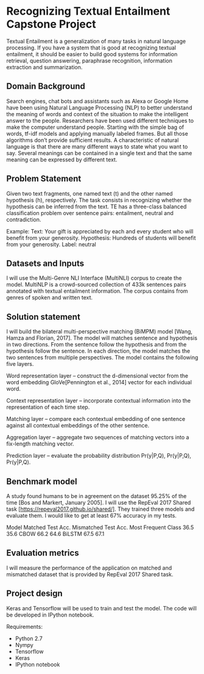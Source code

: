 # Recognizing Textual Entailment Capstone Project

Textual Entailment is a generalization of many tasks in natural language processing. If you have a system that is good at recognizing textual entailment, it should be easier to build good systems for information retrieval, question answering, paraphrase recognition, information extraction and summarization.

## Domain Background

Search engines, chat bots and assistants such as Alexa or Google Home have been using Natural Language Processing (NLP) to better understand the meaning of words and context of the situation to make the intelligent answer to the people. Researchers have been used different techniques to make the computer understand people. Starting with the simple bag of words, tf-idf models and applying manually labeled frames. But all those algorithms don’t provide sufficient results.
A characteristic of natural language is that there are many different ways to state what you want to say. Several meanings can be contained in a single text and that the same meaning can be expressed by different text.

## Problem Statement

Given two text fragments, one named text (t) and the other named hypothesis (h), respectively. The task consists in recognizing whether the hypothesis can be inferred from the text. TE has a three-class balanced classification problem over sentence pairs: entailment, neutral and contradiction.

Example:
Text: Your gift is appreciated by each and every student who will benefit from your generosity.
Hypothesis: Hundreds of students will benefit from your generosity.
Label: neutral

## Datasets and Inputs

I will use the Multi-Genre NLI Interface (MultiNLI) corpus to create the model. MultiNLP is a crowd-sourced collection of 433k sentences pairs annotated with textual entailment information. The corpus contains from genres of spoken and written text.

## Solution statement

I will build the bilateral multi-perspective matching (BiMPM) model [Wang, Hamza and Florian, 2017]. The model will matches sentence and hypothesis in two directions. From the sentence follow the hypothesis and from the hypothesis follow the sentence. In each direction, the model matches the two sentences from multiple perspectives. The model contains the following five layers.

Word representation layer – construct the d-dimensional vector from the word embedding GloVe[Pennington et al., 2014] vector for each individual word.

Context representation layer – incorporate contextual information into the representation of each time step.

Matching layer – compare each contextual embedding of one sentence against all contextual embeddings of the other sentence. 

Aggregation layer – aggregate two sequences of matching vectors into a fix-length matching vector.

Prediction layer – evaluate the probability distribution Pr(y|P,Q), Pr(y|P,Q), Pr(y|P,Q).

## Benchmark model

A study found humans to be in agreement on the dataset 95.25% of the time [Bos and Markert, January 2005]. I will use the RepEval 2017 Shared task [https://repeval2017.github.io/shared/]. They trained three models and evaluate them. I would like to get at least 67% accuracy in my tests.

Model 	Matched Test Acc. 	Mismatched Test Acc.
Most Frequent Class	36.5	35.6
CBOW	66.2	64.6
BiLSTM	67.5	67.1

## Evaluation metrics

I will measure the performance of the application on matched and mismatched dataset that is provided by RepEval 2017 Shared task.

## Project design

Keras and Tensorflow will be used to train and test the model. The code will be developed in IPython notebook.

Requirements:
*	Python 2.7
*	Nympy
*	Tensorflow
*	Keras
*	IPython notebook

